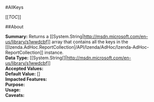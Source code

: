#AllKeys

[[_TOC_]]

##About

**Summary:** Returns a [[System.String|http://msdn.microsoft.com/en-us/library/s1wwdcbf]] array that contains all the keys  in the [[Izenda.AdHoc.ReportCollection|/API/Izenda/AdHoc/Izenda-AdHoc-ReportCollection]] instance.  
**Data Type:** [[System.String[]|http://msdn.microsoft.com/en-us/library/s1wwdcbf]]  
**Accepted Values:**   
**Default Value:** []  
**Impacted Features:**   
**Purpose:**   
**Usage:**   
**Caveats:**   

